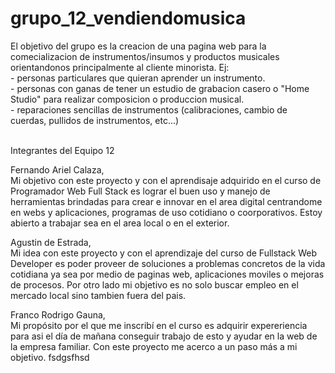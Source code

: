 # grupo_12_vendiendomusica

El objetivo del grupo es la creacion de una pagina web para la comecializacion de instrumentos/insumos y productos musicales orientandonos principalmente al cliente minorista. 
Ej: <br>
    - personas particulares que quieran aprender un instrumento. <br>
    - personas con ganas de tener un estudio de grabacion casero o "Home Studio" para realizar composicion o produccion musical.<br>
    - reparaciones sencillas de instrumentos (calibraciones, cambio de cuerdas, pullidos de instrumentos, etc...)<br>
<br>

Integrantes del Equipo 12<br>

Fernando Ariel Calaza,<br>
    Mi objetivo con este proyecto y con el aprendisaje adquirido en el curso de Programador Web Full Stack es lograr el buen uso y manejo de herramientas brindadas para crear e innovar en el area digital centrandome en webs y aplicaciones, programas de uso cotidiano o coorporativos. Estoy abierto a trabajar sea en el area local o en el exterior.     <br>

Agustin de Estrada,<br>
    Mi idea con este proyecto y con el aprendizaje del curso de Fullstack Web Developer es poder proveer de soluciones a problemas concretos de la vida cotidiana
    ya sea por medio de paginas web, aplicaciones moviles o mejoras de procesos.
    Por otro lado mi objetivo es no solo buscar empleo en el mercado local sino tambien fuera del pais.<br>
    
Franco Rodrigo Gauna,<br>
    Mi propósito por el que me inscribí en el curso es adquirir expereriencia para asi el día de mañana conseguir trabajo de esto y ayudar en la web de la empresa familiar. 
    Con este proyecto me acerco a un paso más a mi objetivo.
fsdgsfhsd
